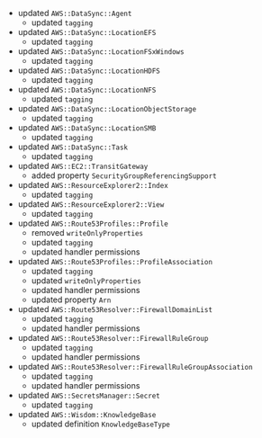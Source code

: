 - updated `AWS::DataSync::Agent`
  - updated `tagging`
- updated `AWS::DataSync::LocationEFS`
  - updated `tagging`
- updated `AWS::DataSync::LocationFSxWindows`
  - updated `tagging`
- updated `AWS::DataSync::LocationHDFS`
  - updated `tagging`
- updated `AWS::DataSync::LocationNFS`
  - updated `tagging`
- updated `AWS::DataSync::LocationObjectStorage`
  - updated `tagging`
- updated `AWS::DataSync::LocationSMB`
  - updated `tagging`
- updated `AWS::DataSync::Task`
  - updated `tagging`
- updated `AWS::EC2::TransitGateway`
  - added property `SecurityGroupReferencingSupport`
- updated `AWS::ResourceExplorer2::Index`
  - updated `tagging`
- updated `AWS::ResourceExplorer2::View`
  - updated `tagging`
- updated `AWS::Route53Profiles::Profile`
  - removed `writeOnlyProperties`
  - updated `tagging`
  - updated handler permissions
- updated `AWS::Route53Profiles::ProfileAssociation`
  - updated `tagging`
  - updated `writeOnlyProperties`
  - updated handler permissions
  - updated property `Arn`
- updated `AWS::Route53Resolver::FirewallDomainList`
  - updated `tagging`
  - updated handler permissions
- updated `AWS::Route53Resolver::FirewallRuleGroup`
  - updated `tagging`
  - updated handler permissions
- updated `AWS::Route53Resolver::FirewallRuleGroupAssociation`
  - updated `tagging`
  - updated handler permissions
- updated `AWS::SecretsManager::Secret`
  - updated `tagging`
- updated `AWS::Wisdom::KnowledgeBase`
  - updated definition `KnowledgeBaseType`
